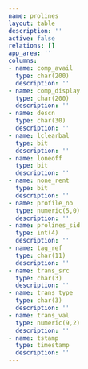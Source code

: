 ```yaml
---
name: prolines
layout: table
description: ''
active: false
relations: []
app_area: ''
columns:
- name: comp_avail
  type: char(200)
  description: ''
- name: comp_display
  type: char(200)
  description: ''
- name: descn
  type: char(30)
  description: ''
- name: lclearbal
  type: bit
  description: ''
- name: loneoff
  type: bit
  description: ''
- name: none_rent
  type: bit
  description: ''
- name: profile_no
  type: numeric(5,0)
  description: ''
- name: prolines_sid
  type: int(4)
  description: ''
- name: tag_ref
  type: char(11)
  description: ''
- name: trans_src
  type: char(3)
  description: ''
- name: trans_type
  type: char(3)
  description: ''
- name: trans_val
  type: numeric(9,2)
  description: ''
- name: tstamp
  type: timestamp
  description: ''
---
```



